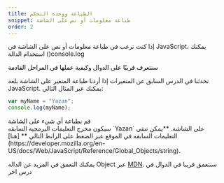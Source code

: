 ```yaml
---
title: الطباعة ووحده التحكم
snippet: طباعة معلومات أو نص على الشاشة
order: 2
---
```


إذا كنت ترغب في طباعة معلومات أو نص على الشاشة في JavaScript، يمكنك استخدام
الدالة ()console.log

<mark>

سنتعرف قريبًا على الدوال وكيفية عملها في المراحل القادمة

</mark>

تحدثنا في الدرس السابق عن المتغيرات إذا أردنا طباعة المتغير على الشاشة بلغة
JavaScript. يمكنك عبر المثال التالي:

```js
var myName = "Yazan";
console.log(myName);
```
<div class="quiz">
قم بطباعة أي شيء على الشاشة
</div>
سيكون مخرج التعليمات البرمجية السابقه `Yazan` على الشاشة. **يمكن تنفي التعليمات
السابقه في الموقع عبر الضغط على الرابط التالي **
[هنا](https://developer.mozilla.org/en-US/docs/Web/JavaScript/Reference/Global_Objects/string).

يمكنك التعمق في المزيد عن الداله Object عبر
[MDN](https://developer.mozilla.org/en-US/docs/Web/API/console). سنتعمق قريبا في
الدوال في درس اخر
